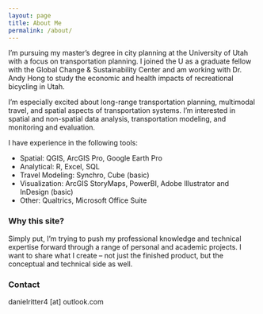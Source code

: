 ```yaml
---
layout: page
title: About Me
permalink: /about/
---
```


I’m pursuing my master’s degree in city planning at the University of Utah with a focus on transportation planning. I joined the U as a graduate fellow with the Global Change & Sustainability Center and am working with Dr. Andy Hong to study the economic and health impacts of recreational bicycling in Utah.

I’m especially excited about long-range transportation planning, multimodal travel, and spatial aspects of transportation systems. I’m interested in spatial and non-spatial data analysis, transportation modeling, and monitoring and evaluation.

I have experience in the following tools:
* Spatial: QGIS, ArcGIS Pro, Google Earth Pro
* Analytical: R, Excel, SQL
* Travel Modeling: Synchro, Cube (basic)
* Visualization: ArcGIS StoryMaps, PowerBI, Adobe Illustrator and InDesign (basic)
* Other: Qualtrics, Microsoft Office Suite


### Why this site?

Simply put, I’m trying to push my professional knowledge and technical expertise forward through a range of personal and academic projects. I want to share what I create – not just the finished product, but the conceptual and technical side as well.

### Contact

danielritter4 [at] outlook.com